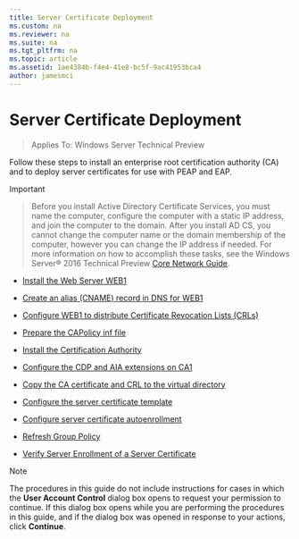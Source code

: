 ```yaml
---
title: Server Certificate Deployment
ms.custom: na
ms.reviewer: na
ms.suite: na
ms.tgt_pltfrm: na
ms.topic: article
ms.assetid: 1ae4384b-f4e4-41e8-bc5f-9ac41953bca4
author: jamesmci
---
```

# Server Certificate Deployment

>Applies To: Windows Server Technical Preview

Follow these steps to install an enterprise root certification authority (CA) and to deploy server certificates for use with PEAP and EAP.  
  
> [!IMPORTANT]  
> >Before you install Active Directory Certificate Services, you must name the computer, configure the computer with a static IP address, and join the computer to the domain. After you install AD CS, you cannot change the computer name or the domain membership of the computer, however you can change the IP address if needed. For more information on how to accomplish these tasks, see the Windows Server® 2016 Technical Preview [Core Network Guide](../../../core-network-guide/Core-Network-Guide.md).  
  
-   [Install the Web Server WEB1](../../../core-network-guide/cncg/server-certs/Install-the-Web-Server-WEB1.md)  
  
-   [Create an alias (CNAME) record in DNS for WEB1](../../../core-network-guide/cncg/server-certs/Create-an-Alias-CNAME-Record-in-DNS-for-WEB1.md)  
  
-   [Configure WEB1 to distribute Certificate Revocation Lists (CRLs)](../../../core-network-guide/cncg/server-certs/Configure-WEB1-to-Distribute-Certificate-Revocation-Lists.md)  
  
-   [Prepare the CAPolicy inf file](../../../core-network-guide/cncg/server-certs/Prepare-the-CAPolicy-inf-File.md)  
  
-   [Install the Certification Authority](../../../core-network-guide/cncg/server-certs/Install-the-Certification-Authority.md)  
  
-   [Configure the CDP and AIA extensions on CA1](../../../core-network-guide/cncg/server-certs/Configure-the-CDP-and-AIA-Extensions-on-CA1.md)  
  
-   [Copy the CA certificate and CRL to the virtual directory](../../../core-network-guide/cncg/server-certs/Copy-the-CA-Certificate-and-CRL-to-the-Virtual-Directory.md)  
  
-   [Configure the server certificate template](../../../core-network-guide/cncg/server-certs/Configure-the-Server-Certificate-Template.md)  
  
-   [Configure server certificate autoenrollment](../../../core-network-guide/cncg/server-certs/Configure-Server-Certificate-Autoenrollment.md)  
  
-   [Refresh Group Policy](../../../core-network-guide/cncg/server-certs/Refresh-Group-Policy.md)  
  
-   [Verify Server Enrollment of a Server Certificate](../../../core-network-guide/cncg/server-certs/Verify-Server-Enrollment-of-a-Server-Certificate.md)  
  
> [!NOTE]  
> The procedures in this guide do not include instructions for cases in which the **User Account Control** dialog box opens to request your permission to continue. If this dialog box opens while you are performing the procedures in this guide, and if the dialog box was opened in response to your actions, click **Continue**.  
  


